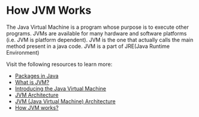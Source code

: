 # How JVM Works

The Java Virtual Machine is a program whose purpose is to execute other programs. JVMs are available for many hardware and software platforms (i.e. JVM is platform dependent). JVM is the one that actually calls the main method present in a java code. JVM is a part of JRE(Java Runtime Environment)

Visit the following resources to learn more:

- [Packages in Java](https://docs.oracle.com/javase/8/docs/api/java/lang/Package.html)
- [What is JVM?](https://www.javatpoint.com/jvm-java-virtual-machine)
- [Introducing the Java Virtual Machine](https://www.infoworld.com/article/3272244/what-is-the-jvm-introducing-the-java-virtual-machine.html)
- [JVM Architecture](https://www.geeksforgeeks.org/jvm-works-jvm-architecture/)
- [JVM (Java Virtual Machine) Architecture](https://www.javatpoint.com/jvm-java-virtual-machine)
- [How JVM works?](https://youtu.be/G1ubVOl9IBw)
